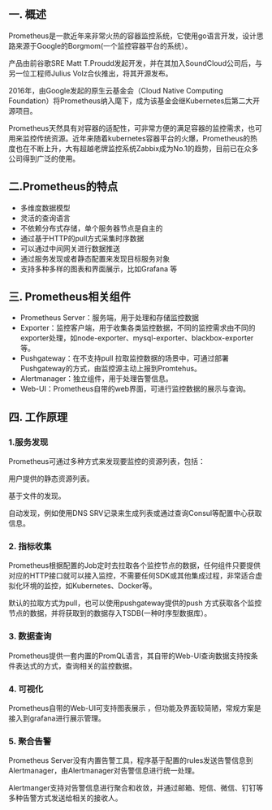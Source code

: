 ## 一. 概述

Prometheus是一款近年来非常火热的容器监控系统，它使用go语言开发，设计思路来源于Google的Borgmom(一个监控容器平台的系统）。

产品由前谷歌SRE  Matt T.Proudd发起开发，并在其加入SoundCloud公司后，与另一位工程师Julius Volz合伙推出，将其开源发布。

2016年，由Google发起的原生云基金会（Cloud Native Computing Foundation）将Prometheus纳入麾下，成为该基金会继Kubernetes后第二大开源项目。

Prometheus天然具有对容器的适配性，可非常方便的满足容器的监控需求，也可用来监控传统资源。近年来随着kubernetes容器平台的火爆，Prometheus的热度也在不断上升，大有超越老牌监控系统Zabbix成为No.1的趋势，目前已在众多公司得到广泛的使用。

## 二.Prometheus的特点

* 多维度数据模型
* 灵活的查询语言
* 不依赖分布式存储，单个服务器节点是自主的
* 通过基于HTTP的pull方式采集时序数据
* 可以通过中间网关进行数据推送
* 通过服务发现或者静态配置来发现目标服务对象
* 支持多种多样的图表和界面展示，比如Grafana 等

## 三. Prometheus相关组件

* Prometheus  Server：服务端，用于处理和存储监控数据
* Exporter：监控客户端，用于收集各类监控数据，不同的监控需求由不同的exporter处理，如node-exporter、mysql-exporter、blackbox-exporter等。
* Pushgateway：在不支持pull 拉取监控数据的场景中，可通过部署Pushgateway的方式，由监控源主动上报到Promtehus。
* Alertmanager：独立组件，用于处理告警信息。
* Web-UI：Prometheus自带的web界面，可进行监控数据的展示与查询。

## 四. 工作原理
### 1.服务发现

Prometheus可通过多种方式来发现要监控的资源列表，包括：

用户提供的静态资源列表。

基于文件的发现。

自动发现，例如使用DNS SRV记录来生成列表或通过查询Consul等配置中心获取信息。

### 2. 指标收集

Prometheus根据配置的Job定时去拉取各个监控节点的数据，任何组件只要提供对应的HTTP接口就可以接入监控，不需要任何SDK或其他集成过程，非常适合虚拟化环境的监控，如Kubernetes、Docker等。

默认的拉取方式为pull，也可以使用pushgateway提供的push 方式获取各个监控节点的数据，并将获取到的数据存入TSDB(一种时序型数据库）。

### 3. 数据查询

Prometheus提供一套内置的PromQL语言，其自带的Web-UI查询数据支持按条件表达式的方式，查询相关的监控数据。

### 4. 可视化

Prometheus自带的Web-UI可支持图表展示 ，但功能及界面较简陋，常规方案是接入到grafana进行展示管理。

### 5. 聚合告警

Prometheus Server没有内置告警工具，程序基于配置的rules发送告警信息到Alertmanager，由Alertmanager对告警信息进行统一处理。

Alertmanger支持对告警信息进行聚合和收敛，并通过邮箱、短信、微信、钉钉等多种告警方式发送给相关的接收人。
